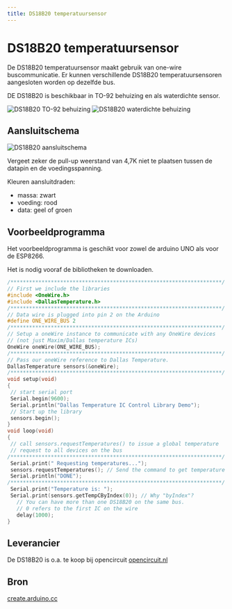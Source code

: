 ```yaml
---
title: DS18B20 temperatuursensor
---
```


# DS18B20 temperatuursensor

De DS18B20 temperatuursensor maakt gebruik van one-wire buscommunicatie. Er kunnen verschillende DS18B20 temperatuursensoren aangesloten worden op dezelfde bus.

DE DS18B20 is beschikbaar in TO-92 behuizing en als waterdichte sensor.

![DS18B20 TO-92 behuizing](./assets/DS18B20TO92.png)
![DS18B20 waterdichte behuizing](./assets/DS18B20Waterdicht.png)

## Aansluitschema

![DS18B20 aansluitschema](./assets/DS18B20Aansluitschema.png)

Vergeet zeker de pull-up weerstand van 4,7K niet te plaatsen tussen de datapin en de voedingsspanning.

Kleuren aansluitdraden:
- massa: zwart
- voeding: rood
- data: geel of groen

## Voorbeeldprogramma

Het voorbeeldprogramma is geschikt voor zowel de arduino UNO als voor de ESP8266.

Het is nodig vooraf de bibliotheken te downloaden.

```cpp
/********************************************************************/
// First we include the libraries
#include <OneWire.h> 
#include <DallasTemperature.h>
/********************************************************************/
// Data wire is plugged into pin 2 on the Arduino 
#define ONE_WIRE_BUS 2 
/********************************************************************/
// Setup a oneWire instance to communicate with any OneWire devices  
// (not just Maxim/Dallas temperature ICs) 
OneWire oneWire(ONE_WIRE_BUS); 
/********************************************************************/
// Pass our oneWire reference to Dallas Temperature. 
DallasTemperature sensors(&oneWire);
/********************************************************************/ 
void setup(void) 
{ 
 // start serial port 
 Serial.begin(9600); 
 Serial.println("Dallas Temperature IC Control Library Demo"); 
 // Start up the library 
 sensors.begin(); 
} 
void loop(void) 
{ 
 // call sensors.requestTemperatures() to issue a global temperature 
 // request to all devices on the bus 
/********************************************************************/
 Serial.print(" Requesting temperatures..."); 
 sensors.requestTemperatures(); // Send the command to get temperature readings 
 Serial.println("DONE"); 
/********************************************************************/
 Serial.print("Temperature is: "); 
 Serial.print(sensors.getTempCByIndex(0)); // Why "byIndex"?  
   // You can have more than one DS18B20 on the same bus.  
   // 0 refers to the first IC on the wire 
   delay(1000); 
} 
```
## Leverancier

De DS18B20 is o.a. te koop bij opencircuit [opencircuit.nl](https://opencircuit.nl/Product/DS18B20-Temperatuur-sensor-probe-1-meter) 

## Bron

[create.arduino.cc](https://create.arduino.cc/projecthub/TheGadgetBoy/ds18b20-digital-temperature-sensor-and-arduino-9cc806) 
